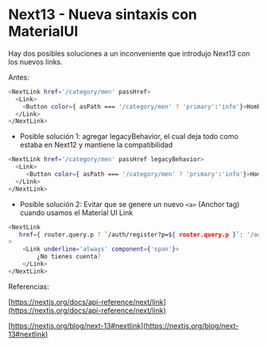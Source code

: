 # Next13 - Nueva sintaxis con MaterialUI

Hay dos posibles soluciones a un inconveniente que introdujo Next13 con los nuevos links.

Antes:

```bash
<NextLink href='/category/men' passHref>
  <Link>
    <Button color={ asPath === '/category/men' ? 'primary':'info'}>Hombres</Button>
  </Link>
</NextLink>
```

- Posible solución 1: agregar legacyBehavior, el cual deja todo como estaba en Next12 y mantiene la compatibilidad

```bash
<NextLink href='/category/men' passHref legacyBehavior>
  <Link>
     <Button color={ asPath === '/category/men' ? 'primary':'info'}>Hombres</Button>
  </Link>
</NextLink>
```

- Posible solución 2: Evitar que se genere un nuevo `<a>` (Anchor tag) cuando usamos el Material UI Link

```bash
<NextLink
   href={ router.query.p ? `/auth/register?p=${ router.query.p }`: '/auth/register' }
>
    <Link underline='always' component={'span'}>
        ¿No tienes cuenta?
    </Link>
</NextLink>
```

Referencias:

[https://nextjs.org/docs/api-reference/next/link](https://nextjs.org/docs/api-reference/next/link)

[https://nextjs.org/blog/next-13#nextlink](https://nextjs.org/blog/next-13#nextlink)
